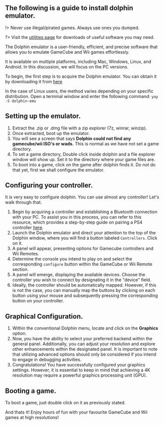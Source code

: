 ## The following is a guide to install dolphin emulator.

!> Never use illegal/pirated games. Always use ones you dumped.

?> Visit the [utilities page](/utilities) for downloads of useful software you may need.

The Dolphin emulator is a user-friendly, efficient, and precise software that allows you to emulate GameCube and Wii games effortlessly.

It is available on multiple platforms, including Mac, Windows, Linux, and Android. In this discussion, we will focus on the PC versions.

To begin, the first step is to acquire the Dolphin emulator. You can obtain it by downloading it from [here](https://dolphin-emu.org/download/)

In the case of Linux users, the method varies depending on your specific distribution. Open a terminal window and enter the following command: `yay -S dolphin-emu`

##  Setting up the emulator.

1. Extract the .zip or .dmg file with a zip explorer (7z, winrar, winzip).
2. Once extracted, boot up the emulator. 
3. You will see a screen that says **Dolphin could not find any gamecube/wii ISO's or wads.** This is normal as we have not set a game directory.
4. To set a game directory, Double click inside dolphin and a file explorer window will show up. Set it to the directory where your game files are.
5. To boot into a game, click on the game after dolphin finds it. Do not do that yet, first we shall configure the emulator.

## Configuring your controller.

It is very easy to configure dolphin. You can use almost any controller! Let's walk through that.

1. Begin by acquiring a controller and establishing a Bluetooth connection with your PC. To assist you in this process, you can refer to this resource, which provides a step-by-step guide on pairing a PS4 controller [here](https://www.howtogeek.com/792747/how-to-pair-ps4-controller/).
2. Launch the Dolphin emulator and direct your attention to the top of the Dolphin window, where you will find a button labeled `Controllers`. Click on it.
3. A panel will appear, presenting options for Gamecube controllers and Wii Remotes.
4. Determine the console you intend to play on and select the corresponding `configure` button within the GameCube or Wii Remote section.
5. A panel will emerge, displaying the available devices. Choose the controller you wish to connect by designating it in the "device" field.
6. Ideally, the controller should be automatically mapped. However, if this is not the case, you can manually map the buttons by clicking on each button using your mouse and subsequently pressing the corresponding button on your controller.

## Graphical Configuration.

1. Within the conventional Dolphin menu, locate and click on the **Graphics** option.
2. Now, you have the ability to select your preferred backend within the general panel. Additionally, you can adjust your resolution and explore other enhancements within the designated panel. It is important to note that utilizing advanced options should only be considered if you intend to engage in debugging activities.
3. Congratulations! You have successfully configured your graphics settings. However, it is essential to keep in mind that achieving a 4K resolution may require a powerful graphics processing unit (GPU).

## Booting a game.

To boot a game, just double click on it as previously stated.

And thats it! Enjoy hours of fun with your favourite GameCube and Wii games at high resolutions!


